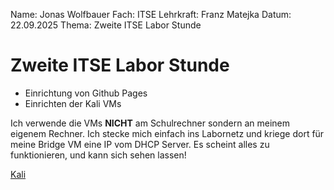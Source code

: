 Name:        Jonas Wolfbauer
Fach:        ITSE
Lehrkraft:   Franz Matejka
Datum:       22.09.2025
Thema:       Zweite ITSE Labor Stunde

# Zweite ITSE Labor Stunde
- Einrichtung von Github Pages
- Einrichten der Kali VMs

Ich verwende die VMs **NICHT** am Schulrechner sondern an meinem eigenem Rechner.
Ich stecke mich einfach ins Labornetz und kriege dort für meine Bridge VM eine IP vom DHCP Server.
Es scheint alles zu funktionieren, und kann sich sehen lassen!


[Kali](/Berichte/Figures/Kali.PNG)
